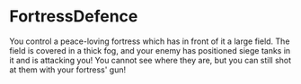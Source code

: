 # FortressDefence
You control a peace-loving fortress which has in front of it a large field. The field is covered in a thick fog, and your enemy has positioned siege tanks in it and is attacking you! You cannot see where they are, but you can still shot at them with your fortress' gun!
